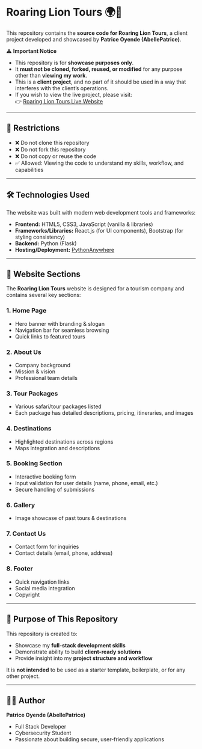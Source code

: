 # Roaring Lion Tours 🌍🦁

This repository contains the **source code for Roaring Lion Tours**, a client project developed and showcased by **Patrice Oyende (AbellePatrice)**.  

⚠️ **Important Notice**  
- This repository is for **showcase purposes only**.  
- It **must not be cloned, forked, reused, or modified** for any purpose other than **viewing my work**.  
- This is a **client project**, and no part of it should be used in a way that interferes with the client’s operations.  
- If you wish to view the live project, please visit:  
  👉 [Roaring Lion Tours Live Website](http://abellepatrice.pythonanywhere.com)  

---

## 🚫 Restrictions
- ❌ Do not clone this repository  
- ❌ Do not fork this repository  
- ❌ Do not copy or reuse the code  
- ✅ Allowed: Viewing the code to understand my skills, workflow, and capabilities  

---

## 🛠️ Technologies Used
The website was built with modern web development tools and frameworks:  

- **Frontend:** HTML5, CSS3, JavaScript (vanilla & libraries)  
- **Frameworks/Libraries:** React.js (for UI components), Bootstrap (for styling consistency)  
- **Backend:** Python (Flask)  
- **Hosting/Deployment:** [PythonAnywhere](https://www.pythonanywhere.com/)  

---

## 📑 Website Sections
The **Roaring Lion Tours** website is designed for a tourism company and contains several key sections:

### 1. **Home Page**
- Hero banner with branding & slogan  
- Navigation bar for seamless browsing  
- Quick links to featured tours  

### 2. **About Us**
- Company background  
- Mission & vision  
- Professional team details  

### 3. **Tour Packages**
- Various safari/tour packages listed  
- Each package has detailed descriptions, pricing, itineraries, and images  

### 4. **Destinations**
- Highlighted destinations across regions  
- Maps integration and descriptions  

### 5. **Booking Section**
- Interactive booking form  
- Input validation for user details (name, phone, email, etc.)  
- Secure handling of submissions  

### 6. **Gallery**
- Image showcase of past tours & destinations  

### 7. **Contact Us**
- Contact form for inquiries  
- Contact details (email, phone, address)  

### 8. **Footer**
- Quick navigation links  
- Social media integration  
- Copyright  

---

## 📌 Purpose of This Repository
This repository is created to:  
- Showcase my **full-stack development skills**  
- Demonstrate ability to build **client-ready solutions**  
- Provide insight into my **project structure and workflow**  

It is **not intended** to be used as a starter template, boilerplate, or for any other project.  

---

## 👨‍💻 Author
**Patrice Oyende (AbellePatrice)**  
- Full Stack Developer  
- Cybersecurity Student  
- Passionate about building secure, user-friendly applications  
